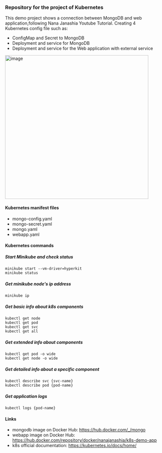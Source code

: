 ### Repository for the project of Kubernetes

This demo project shows a  connection between MongoDB and web application,following Nana Janashia Youtube Tutorial. 
Creating 4 Kubernetes config file such as:

* ConfigMap and Secret to MongoDB
* Deployment and service for MongoDB
* Deployment and service for the Web application with external service

<img width="468" alt="image" src="https://user-images.githubusercontent.com/85910939/154379124-7c3891f9-7fc3-4671-8fd8-a1be1d5e2cbf.png">


#### Kubernetes manifest files 
* mongo-config.yaml
* mongo-secret.yaml
* mongo.yaml
* webapp.yaml

#### Kubernetes commands

##### Start Minikube and check status
    minikube start --vm-driver=hyperkit 
    minikube status

##### Get minikube node's ip address
    minikube ip

##### Get basic info about k8s components
    kubectl get node
    kubectl get pod
    kubectl get svc
    kubectl get all

##### Get extended info about components
    kubectl get pod -o wide
    kubectl get node -o wide

##### Get detailed info about a specific component
    kubectl describe svc {svc-name}
    kubectl describe pod {pod-name}

##### Get application logs
    kubectl logs {pod-name}
    


#### Links
* mongodb image on Docker Hub: https://hub.docker.com/_/mongo
* webapp image on Docker Hub: https://hub.docker.com/repository/docker/nanajanashia/k8s-demo-app
* k8s official documentation: https://kubernetes.io/docs/home/
